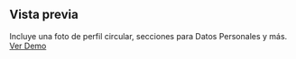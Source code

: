 ## Vista previa

Incluye una foto de perfil circular, secciones para Datos Personales y más. [Ver Demo](https://CeroECero.github.io/)
